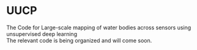 # UUCP
The Code for Large-scale mapping of water bodies across sensors using unsupervised deep learning  
The relevant code is being organized and will come soon.
